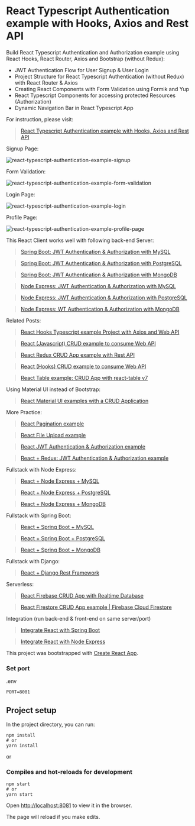 # React Typescript Authentication example with Hooks, Axios and Rest API

Build React Typescript Authentication and Authorization example using React Hooks, React Router, Axios and Bootstrap (without Redux):
- JWT Authentication Flow for User Signup & User Login
- Project Structure for React Typescript Authentication (without Redux) with React Router & Axios
- Creating React Components with Form Validation using Formik and Yup
- React Typescript Components for accessing protected Resources (Authorization)
- Dynamic Navigation Bar in React Typescript App

For instruction, please visit:
> [React Typescript Authentication example with Hooks, Axios and Rest API](https://www.bezkoder.com/react-typescript-authentication-example/)

Signup Page:

![react-typescript-authentication-example-signup](react-typescript-authentication-example-signup.png)

Form Validation:

![react-typescript-authentication-example-form-validation](react-typescript-authentication-example-form-validation.png)

Login Page:

![react-typescript-authentication-example-login](react-typescript-authentication-example-login.png)

Profile Page:

![react-typescript-authentication-example-profile-page](react-typescript-authentication-example-profile-page.png)

This React Client works well with following back-end Server:
> [Spring Boot: JWT Authentication & Authorization with MySQL](https://www.bezkoder.com/spring-boot-jwt-authentication/)

> [Spring Boot: JWT Authentication & Authorization with PostgreSQL](https://www.bezkoder.com/spring-boot-security-postgresql-jwt-authentication/)

> [Spring Boot: JWT Authentication & Authorization with MongoDB](https://www.bezkoder.com/spring-boot-jwt-auth-mongodb/)

> [Node Express: JWT Authentication & Authorization with MySQL](https://www.bezkoder.com/node-js-jwt-authentication-mysql/)

> [Node Express: JWT Authentication & Authorization with PostgreSQL](https://www.bezkoder.com/node-js-jwt-authentication-postgresql/)

> [Node Express: WT Authentication & Authorization with MongoDB](https://www.bezkoder.com/node-js-mongodb-auth-jwt/)

Related Posts:
> [React Hooks Typescript example Project with Axios and Web API](https://www.bezkoder.com/react-typescript-api-call/)

> [React (Javascript) CRUD example to consume Web API](https://www.bezkoder.com/react-crud-web-api/)

> [React Redux CRUD App example with Rest API](https://www.bezkoder.com/react-redux-crud-example/)

> [React (Hooks) CRUD example to consume Web API](https://www.bezkoder.com/react-hooks-crud-axios-api/)

> [React Table example: CRUD App with react-table v7](https://www.bezkoder.com/react-table-example-hooks-crud/)

Using Material UI instead of Bootstrap:
> [React Material UI examples with a CRUD Application](https://www.bezkoder.com/react-material-ui-examples-crud/)

More Practice:
> [React Pagination example](https://www.bezkoder.com/react-pagination-material-ui/)

> [React File Upload example](https://www.bezkoder.com/react-file-upload-axios/)

> [React JWT Authentication & Authorization example](https://www.bezkoder.com/react-jwt-auth/)

> [React + Redux: JWT Authentication & Authorization example](https://www.bezkoder.com/react-redux-jwt-auth/)

Fullstack with Node Express:
> [React + Node Express + MySQL](https://www.bezkoder.com/react-node-express-mysql/)

> [React + Node Express + PostgreSQL](https://www.bezkoder.com/react-node-express-postgresql/)

> [React + Node Express + MongoDB](https://www.bezkoder.com/react-node-express-mongodb-mern-stack/)

Fullstack with Spring Boot:
> [React + Spring Boot + MySQL](https://www.bezkoder.com/react-spring-boot-crud/)

> [React + Spring Boot + PostgreSQL](https://www.bezkoder.com/spring-boot-react-postgresql/)

> [React + Spring Boot + MongoDB](https://www.bezkoder.com/react-spring-boot-mongodb/)

Fullstack with Django:

> [React + Django Rest Framework](https://www.bezkoder.com/django-react-axios-rest-framework/)

Serverless:
> [React Firebase CRUD App with Realtime Database](https://www.bezkoder.com/react-firebase-crud/)

> [React Firestore CRUD App example | Firebase Cloud Firestore](https://www.bezkoder.com/react-firestore-crud/)

Integration (run back-end & front-end on same server/port)
> [Integrate React with Spring Boot](https://www.bezkoder.com/integrate-reactjs-spring-boot/)

> [Integrate React with Node Express](https://www.bezkoder.com/integrate-react-express-same-server-port/)


This project was bootstrapped with [Create React App](https://github.com/facebook/create-react-app).

### Set port
.env
```
PORT=8081
```

## Project setup

In the project directory, you can run:

```
npm install
# or
yarn install
```

or

### Compiles and hot-reloads for development

```
npm start
# or
yarn start
```

Open [http://localhost:8081](http://localhost:8081) to view it in the browser.

The page will reload if you make edits.
